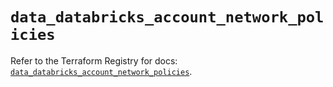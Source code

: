 # `data_databricks_account_network_policies`

Refer to the Terraform Registry for docs: [`data_databricks_account_network_policies`](https://registry.terraform.io/providers/databricks/databricks/1.94.0/docs/data-sources/account_network_policies).
